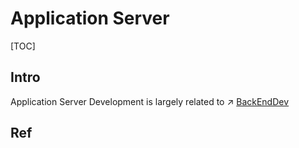 # Application Server

[TOC]



## Intro
Application Server Development is largely related to ↗ [BackEndDev](../../🗄️%20BackEndDev/BackEndDev.md)




## Ref
[Application Server]: https://en.wikipedia.org/wiki/Application_server

